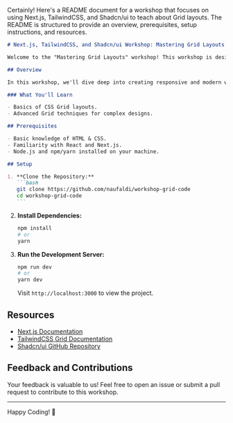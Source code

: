 Certainly! Here's a README document for a workshop that focuses on using Next.js, TailwindCSS, and Shadcn/ui to teach about Grid layouts. The README is structured to provide an overview, prerequisites, setup instructions, and resources.

````markdown
# Next.js, TailwindCSS, and Shadcn/ui Workshop: Mastering Grid Layouts

Welcome to the "Mastering Grid Layouts" workshop! This workshop is designed to teach you how to effectively use Grid layouts in web development, utilizing the power of Next.js, TailwindCSS, and Shadcn/ui.

## Overview

In this workshop, we'll dive deep into creating responsive and modern web layouts using the Grid system. We'll start with the basics of Grid layouts, move on to advanced techniques, and see how to integrate these layouts seamlessly with Next.js and TailwindCSS, enhanced by Shadcn/ui components.

### What You'll Learn

- Basics of CSS Grid layouts.
- Advanced Grid techniques for complex designs.

## Prerequisites

- Basic knowledge of HTML & CSS.
- Familiarity with React and Next.js.
- Node.js and npm/yarn installed on your machine.

## Setup

1. **Clone the Repository:**
   ```bash
   git clone https://github.com/naufaldi/workshop-grid-code
   cd workshop-grid-code
   ```
````

2. **Install Dependencies:**

   ```bash
   npm install
   # or
   yarn
   ```

3. **Run the Development Server:**
   ```bash
   npm run dev
   # or
   yarn dev
   ```
   Visit `http://localhost:3000` to view the project.

## Resources

- [Next.js Documentation](https://nextjs.org/docs)
- [TailwindCSS Grid Documentation](https://tailwindcss.com/docs/grid-template-columns)
- [Shadcn/ui GitHub Repository](https://github.com/shadcn/ui)

## Feedback and Contributions

Your feedback is valuable to us! Feel free to open an issue or submit a pull request to contribute to this workshop.

---

Happy Coding! 🚀
